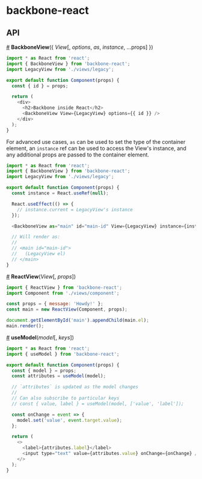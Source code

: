 # backbone-react

## API

<a href="#BackboneView" name="BackboneView">#</a> <b>BackboneView</b>({ <i>View</i>[, <i>options</i>, <i>as</i>, <i>instance</i>, ...props] })

```js
import * as React from 'react';
import { BackboneView } from 'backbone-react';
import LegacyView from './views/legacy';

export default function Component(props) {
  const { id } = props;

  return (
    <div>
      <h2>Backbone inside React</h2>
      <BackboneView View={LegacyView} options={{ id }} />
    </div>
  );
}
```

For advanced use cases, `as` can be used to set the type of the container element, an `instance` ref can be used to access the View's instance, and any additional props are passed to the container element.

```js
import * as React from 'react';
import { BackboneView } from 'backbone-react';
import LegacyView from './views/legacy';

export default function Component(props) {
  const instance = React.useRef(null);

  React.useEffect(() => {
    // instance.current = LegacyView's instance
  });

  <BackboneView as="main" id="main-id" View={LegacyView} instance={instance} />

  // Will render as:
  //
  // <main id="main-id">
  //   (LegacyView el)
  // </main>
}
```

<a href="#ReactView" name="ReactView">#</a> <b>ReactView</b>(<i>View</i>[, <i>props</i>])

```js
import { ReactView } from 'backbone-react';
import Component from './views/component';

const props = { message: 'Howdy!' };
const main = new ReactView(Component, props);

document.getElementById('main').appendChild(main.el);
main.render();
```

<a href="#useModel" name="useModel">#</a> <b>useModel</b>(<i>model</i>[, <i>keys</i>])

```js
import * as React from 'react';
import { useModel } from 'backbone-react';

export default function Component(props) {
  const { model } = props;
  const attributes = useModel(model);

  // `attributes` is updated as the model changes
  //
  // Can also subscribe to particular keys
  // const { value, label } = useModel(model, ['value', 'label']);

  const onChange = event => {
    model.set('value', event.target.value);
  };

  return (
    <>
      <label>{attributes.label}</label>
      <input type="text" value={attributes.value} onChange={onChange} />
    </>
  );
}
```

